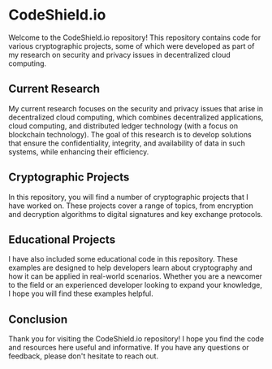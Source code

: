 # CodeShield.io

Welcome to the CodeShield.io repository! This repository contains code for various cryptographic projects, some of which were developed as part of my research on security and privacy issues in decentralized cloud computing. 

## Current Research

My current research focuses on the security and privacy issues that arise in decentralized cloud computing, which combines decentralized applications, cloud computing, and distributed ledger technology (with a focus on blockchain technology). The goal of this research is to develop solutions that ensure the confidentiality, integrity, and availability of data in such systems, while enhancing their efficiency.

## Cryptographic Projects

In this repository, you will find a number of cryptographic projects that I have worked on. These projects cover a range of topics, from encryption and decryption algorithms to digital signatures and key exchange protocols.

## Educational Projects

I have also included some educational code in this repository. These examples are designed to help developers learn about cryptography and how it can be applied in real-world scenarios. Whether you are a newcomer to the field or an experienced developer looking to expand your knowledge, I hope you will find these examples helpful.

## Conclusion

Thank you for visiting the CodeShield.io repository! I hope you find the code and resources here useful and informative. If you have any questions or feedback, please don't hesitate to reach out.
